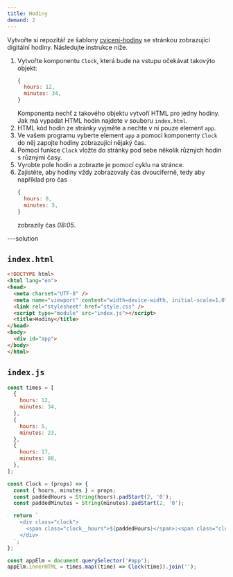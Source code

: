 ```yaml
---
title: Hodiny
demand: 2
---
```


Vytvořte si repozitář ze šablony [cviceni-hodiny](https://github.com/Czechitas-podklady-WEB/cviceni-hodiny) se stránkou zobrazující digitální hodiny. Následujte instrukce níže.

1. Vytvořte komponentu `Clock`, která bude na vstupu očekávat takovýto objekt:
   ```js
   {
     hours: 12,
     minutes: 34,
   }
   ```
   Komponenta nechť z takového objektu vytvoří HTML pro jedny hodiny. Jak má vypadat HTML hodin najdete v souboru `index.html`.
1. HTML kód hodin ze stránky vyjměte a nechte v ní pouze element `app`.
1. Ve vašem programu vyberte element `app` a pomocí komponenty `Clock` do něj zapojte hodiny zobrazující nějaký čas.
1. Pomocí funkce `Clock` vložte do stránky pod sebe několik různých hodin s různými časy.
1. Vyrobte pole hodin a zobrazte je pomocí cyklu na stránce.
1. Zajistěte, aby hodiny vždy zobrazovaly čas dvouciferně, tedy aby například pro čas
   ```js
   {
     hours: 8,
     minutes: 5,
   }
   ```
   zobrazily čas _08:05_.

---solution

## `index.html`

```html
<!DOCTYPE html>
<html lang="en">
<head>
  <meta charset="UTF-8" />
  <meta name="viewport" content="width=device-width, initial-scale=1.0" />
  <link rel="stylesheet" href="style.css" />
  <script type="module" src="index.js"></script>
  <title>Hodiny</title>
</head>
<body>
  <div id="app">
</body>
</html>
```

## `index.js`

```js
const times = [
  {
    hours: 12,
    minutes: 34,
  },
  {
    hours: 5,
    minutes: 23,
  },
  {
    hours: 17,
    minutes: 08,
  },
];

const Clock = (props) => {
  const { hours, minutes } = props;
  const paddedHours = String(hours).padStart(2, '0');
  const paddedMinutes = String(minutes).padStart(2, '0');

  return `
    <div class="clock">
      <span class="clock__hours">${paddedHours}</span>:<span class="clock__minutes">${paddedMinutes}</span>
    </div>
  `;
};

const appElm = document.querySelector('#app');
appElm.innerHTML = times.map((time) => Clock(time)).join('');
```
